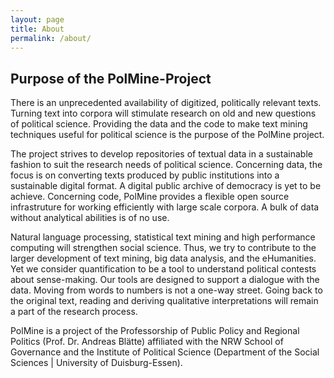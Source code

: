 ```yaml
---
layout: page
title: About
permalink: /about/
---
```


## Purpose of the PolMine-Project

There is an unprecedented availability of digitized, politically relevant texts. Turning text into corpora will stimulate research on old and new questions of political science. Providing the data and the code to make text mining techniques useful for political science is the purpose of the PolMine project.

The project strives to develop repositories of textual data in a sustainable fashion to suit the research needs of political science. Concerning data, the focus is on converting texts produced by public institutions into a sustainable digital format. A digital public archive of democracy is yet to be achieve. Concerning code, PolMine provides a flexible open source infrastruture for working efficiently with large scale corpora. A bulk of data without analytical abilities is of no use.

Natural language processing, statistical text mining and high performance computing will strengthen social science. Thus, we try to contribute to the larger development of text mining, big data analysis, and the eHumanities. Yet we consider quantification to be a tool to understand political contests about sense-making. Our tools are designed to support a dialogue with the data. Moving from words to numbers is not a one-way street. Going back to the original text, reading and deriving qualitative interpretations will remain a part of the research process.

PolMine is a project of the Professorship of Public Policy and Regional Politics (Prof. Dr. Andreas Blätte) affiliated with the NRW School of Governance and the Institute of Political Science (Department of the Social Sciences | University of Duisburg-Essen).

[centrarium]: https://github.com/bencentra/centrarium
[bencentra]: http://bencentra.com
[jekyll]: https://github.com/jekyll/jekyll
